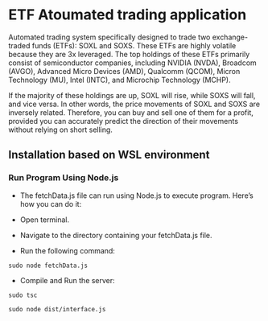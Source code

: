 # ETF Atoumated trading application

Automated trading system specifically designed to trade two exchange-traded funds (ETFs): SOXL and SOXS. These ETFs are highly volatile because they are 3x leveraged. The top holdings of these ETFs primarily consist of semiconductor companies, including NVIDIA (NVDA), Broadcom (AVGO), Advanced Micro Devices (AMD), Qualcomm (QCOM), Micron Technology (MU), Intel (INTC), and Microchip Technology (MCHP).

If the majority of these holdings are up, SOXL will rise, while SOXS will fall, and vice versa. In other words, the price movements of SOXL and SOXS are inversely related. Therefore, you can buy and sell one of them for a profit, provided you can accurately predict the direction of their movements without relying on short selling.

## Installation based on WSL environment

### Run Program Using Node.js

- The fetchData.js file can run using Node.js to execute program. Here’s how you can do it:

- Open terminal.
- Navigate to the directory containing your fetchData.js file.
- Run the following command:

```sudo node fetchData.js```

- Compile and Run the server:

```sudo tsc```

```sudo node dist/interface.js```

